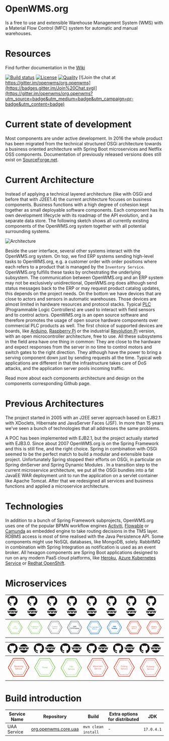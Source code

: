 OpenWMS.org
=====================

Is a free to use and extensible Warehouse Management System (WMS) with a Material Flow Control (MFC) system for automatic and manual
warehouses. 

# Resources
Find further documentation in the [Wiki](https://wiki.butan092.startdedicated.de/projects/openwms/wiki)

[![Build status][travis-image]][travis-url]
[![License][license-image]][license-url]
[![Quality][codacy-image]][codacy-url]
[![Join the chat at https://gitter.im/openwms/org.openwms](https://badges.gitter.im/Join%20Chat.svg)](https://gitter.im/openwms/org.openwms?utm_source=badge&utm_medium=badge&utm_campaign=pr-badge&utm_content=badge)

[travis-image]: https://img.shields.io/travis/openwms/org.openwms.svg?style=flat-square
[travis-url]: https://travis-ci.org/openwms/org.openwms
[license-image]: https://img.shields.io/badge/License-Apache%202.0-blue.svg
[license-url]: LICENSE
[codacy-image]: https://img.shields.io/codacy/grade/1081cebbe27b40a8be16b6524f246b6b.svg?style=flat-square
[codacy-url]: https://www.codacy.com/app/openwms/org.openwms

# Current state of development
Most components are under active development. In 2016 the whole product has been migrated from the technical structured OSGi architecture
towards a business oriented architecture with Spring Boot microservices and Netflix OSS components. Documentation of previously released
versions does still exist on [SourceForge.net](http://openwms2005.sourceforge.net/).

# Current Architecture
Instead of applying a technical layered architecture (like with OSGi and before that with J2EE1.4) the current architecture focuses on
business components. Business functions with a high degree of cohesion kept together as small deployable software components. Each
component has its own development lifecycle with its roadmap of the API evolution, and a separate data store. The following sketch shows
all currently existing components of the OpenWMS.org system together with all potential surrounding systems.

![Architecture][1]

Beside the user interface, several other systems interact with the OpenWMS.org system. On top, we find ERP systems sending high-level tasks
to OpenWMS.org, e.g. a customer order with order positions where each refers to a product that is managed by the `Inventory Service`.
OpenWMS.org fulfills these tasks by orchestrating the underlying subsystem. The communication between OpenWMS.org and an ERP system may not 
be exclusively unidirectional, OpenWMS.org does although send status messages back to the ERP or may request product catalog updates, this
depends on the project needs. On the bottom we have devices that are close to actors and sensors in automatic warehouses. Those devices are
almost limited in hardware resources and protocol stacks. Typical [PLC](https://en.wikipedia.org/wiki/Programmable_logic_controller)
(Programmable Logic Controllers) are used to interact with field sensors and to control actors. OpenWMS.org is an open source software and
therefore promotes the usage of open source hardware components over commercial PLC products as well. The first choice of supported devices
are boards, like [Arduino](https://www.arduino.cc), [Raspberry Pi](https://www.raspberrypi.org/) or the industrial [Revolution Pi](https://revolution.kunbus.com/)
version, with an open microcontroller architecture, free to use. All these subsystems in the field area have one thing in common: They are
close to the hardware and expect responses from the server in no time to control motors and switch gates to the right direction. They
although have the power to bring a serving component down just by sending requests all the time. Typical web applications are different in
that the infrastructure takes care of DoS attacks, and the application server pools incoming traffic.

Read more about each components architecture and design on the components corresponding Github page.

# Previous Architectures
The project started in 2005 with an J2EE server approach based on EJB2.1 with XDoclets, Hibernate and JavaServer Faces (JSF). In more than
15 years we've seen a bunch of technologies that all addresses the same problems.
 
A POC has been implemented with EJB2.1, but the project actually started with EJB3.0. Since about 2007 OpenWMS.org is on the Spring
Framework and this is still fine, and the right choice. Spring in combination with OSGi seemed to be the perfect match to build a modular
and extensible base project. Unfortunately Spring stopped their efforts on OSGi, in particular on Spring dmServer and Spring Dynamic Modules
. In a transition step to the current microservice architecture, we put all the OSGi bundles into a fat JavaEE WAR deployment unit to run
the application on a servlet container like Apache Tomcat. After that we redesigned all services and business functions and applied a
microservice architecture.

# Technologies
In addition to a bunch of Spring Framework subprojects, OpenWMS.org uses one of the popular BPMN workflow engines [Activiti](https://www.activiti.org),
[Flowable](https://www.flowable.org) or [Camunda](https://www.camunda.org) as embedded engine to take routing decisions in the TMS layer.
RDBMS access is most of time realised with the Java Persistence API. Some components might use NoSQL databases, like MongoDB, solely.
RabbitMQ in combination with Spring Integration as notification is used as an event broker. All hexagon components are Spring Boot
applications designed to run on any modern PaaS cloud platforms, like [Heroku](https://www.heroku.com), [Azure Kubernetes Service](https://azure.microsoft.com/de-de/services/kubernetes-service/)
or [Redhat OpenShift](https://www.redhat.com/en/technologies/cloud-computing/openshift).

# Microservices

| [![11]][2g] [![12]][2w]  | [![11]][3g] [![12]][3w] | [![11]][4g] [![12]][4w] | [![11]][5g] [![12]][5w] | [![11]][6g] [![12]][6w] | [![11]][7g] [![12]][7w] | [![11]][8g] [![12]][8w] | [![11]][9g] [![12]][9w] |
| :------------- | :------------- | :------------- | :------------- | :------------- | :------------- | :------------- | :------------- |
| ![2]      | ![3]      | ![4]      | ![5]      | ![6]      | ![7]      | ![8]      | ![9]      | 


| [![11]][10g] [![12]][10w] | ![11] ![12]               | ![11] ![12]               | ![11] ![12]               | ![11] ![12]               | ![11] ![12]
| :------------------------ | :------------------------ | :------------------------ | :------------------------ | :------------------------ | :------------------------ 
|  ![10]                    |  ![13]                    |  ![14]                    |  ![15]                    |  ![16]                    |  ![17]                   

# Build introduction

| Service Name | Repository | Build | Extra options for distributed | JDK |
| ------------ | ---------- | ----- | ----------------------------- | --- |
| UAA Service | [org.openwms.core.uaa](https://github.com/openwms/org.openwms.core.uaa.git) | `mvn clean install` | - | `17.0.4.1` |

[1]: src/docs/res/microservice_architecture.jpeg
[2]: https://raw.githubusercontent.com/openwms/org.openwms/gh-pages/src/docs/res/srv-uaa.png
[2g]: https://github.com/openwms/org.openwms.core.uaa
[2w]: https://openwms.github.io/org.openwms.core.uaa/index.html
[3]: https://raw.githubusercontent.com/openwms/org.openwms/gh-pages/src/docs/res/srv-prefs.png
[3g]: https://github.com/openwms/org.openwms.core.preferences
[3w]: https://openwms.github.io/org.openwms.core.preferences/index.html
[4]: https://raw.githubusercontent.com/openwms/org.openwms/gh-pages/src/docs/res/srv-location.png
[4g]: https://github.com/openwms/org.openwms.common.service
[4w]: https://openwms.github.io/org.openwms.common.service/index.html
[5]: https://raw.githubusercontent.com/openwms/org.openwms/gh-pages/src/docs/res/srv-tcp.png
[5g]: https://github.com/openwms/org.openwms.common.comm
[5w]: https://www.interface21.io/docs/common/comm/index.html
[6]: https://raw.githubusercontent.com/openwms/org.openwms/gh-pages/src/docs/res/srv-transportation.png
[6g]: https://github.com/openwms/org.openwms.tms.transportation
[6w]: https://openwms.github.io/org.openwms.tms.transportation/index.html
[7]: https://raw.githubusercontent.com/openwms/org.openwms/gh-pages/src/docs/res/srv-routing.png
[7g]: https://github.com/openwms/org.openwms.tms.routing
[7w]: https://openwms.github.io/org.openwms.tms.routing/index.html
[8]: https://raw.githubusercontent.com/openwms/org.openwms/gh-pages/src/docs/res/srv-inventory.png
[8g]: https://github.com/openwms/org.openwms.wms.inventory
[8w]: https://openwms.github.io/org.openwms.wms.inventory/index.html
[9]: https://raw.githubusercontent.com/openwms/org.openwms/gh-pages/src/docs/res/srv-shipping.png
[9g]: https://github.com/openwms/org.openwms.wms.shipping
[9w]: https://openwms.github.io/org.openwms.wms.shipping/index.html
[10]: https://raw.githubusercontent.com/openwms/org.openwms/gh-pages/src/docs/res/srv-receiving.png
[10g]: https://github.com/openwms/org.openwms.wms.receiving
[10w]: https://openwms.github.io/org.openwms.wms.receiving/index.html
[11]: https://raw.githubusercontent.com/openwms/org.openwms/gh-pages/src/docs/res/github-b.png
[12]: https://raw.githubusercontent.com/openwms/org.openwms/gh-pages/src/docs/res/website-b.png
[13]: https://raw.githubusercontent.com/openwms/org.openwms/gh-pages/src/docs/res/srv-portal.png
[14]: https://raw.githubusercontent.com/openwms/org.openwms/gh-pages/src/docs/res/srv-i18n.png
[15]: https://raw.githubusercontent.com/openwms/org.openwms/gh-pages/src/docs/res/srv-movement.png
[16]: https://raw.githubusercontent.com/openwms/org.openwms/gh-pages/src/docs/res/srv-picking.png
[17]: https://raw.githubusercontent.com/openwms/org.openwms/gh-pages/src/docs/res/srv-putaway.png
